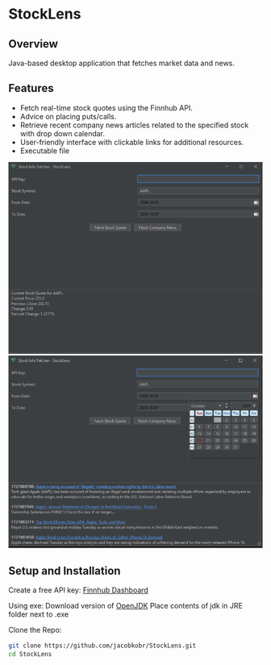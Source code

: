 # StockLens

## Overview

Java-based desktop application that fetches market data and news.

## Features

- Fetch real-time stock quotes using the Finnhub API.
- Advice on placing puts/calls.
- Retrieve recent company news articles related to the specified stock with drop down calendar.
- User-friendly interface with clickable links for additional resources.
- Executable file

![Application Screenshot](assets/quotev2.png)
![Application Screenshot](assets/newsv2.png)

## Setup and Installation

Create a free API key: [Finnhub Dashboard](https://finnhub.io/dashboard )

Using exe: 
Download version of [OpenJDK](https://jdk.java.net/23/)
Place contents of jdk in JRE folder next to .exe

Clone the Repo: 
   ```bash
   git clone https://github.com/jacobkobr/StockLens.git
   cd StockLens

